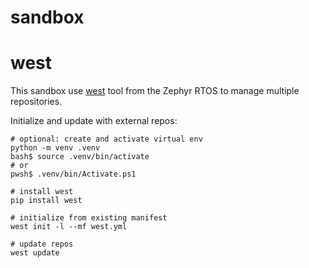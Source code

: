 # sandbox

# west
This sandbox use [west](https://github.com/zephyrproject-rtos/west) tool from the Zephyr RTOS to manage multiple repositories.

Initialize and update with external repos:
```
# optional: create and activate virtual env
python -m venv .venv
bash$ source .venv/bin/activate
# or
pwsh$ .venv/bin/Activate.ps1

# install west
pip install west

# initialize from existing manifest
west init -l --mf west.yml

# update repos
west update
```